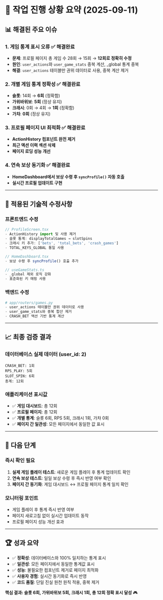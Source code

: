 # 🚀 작업 진행 상황 요약 (2025-09-11)

## 📊 해결된 주요 이슈

### 1. 게임 통계 표시 오류 ✅ 해결완료
- **문제**: 프로필 페이지 총 게임 수 28회 → 15회 → **12회로 정확히 수정**
- **원인**: `user_actions`와 `user_game_stats` 중복 계산, _global 통계 중복
- **해결**: `user_actions` 테이블만 권위 데이터로 사용, 중복 계산 제거

### 2. 개별 게임 통계 정확성 ✅ 해결완료
- **슬롯**: 14회 → **6회** (정확함)
- **가위바위보**: **5회** (정상 유지)
- **크래시**: 0회 → 4회 → **1회** (정확함)
- **가챠**: **0회** (정상 유지)

### 3. 프로필 페이지 UI 최적화 ✅ 해결완료
- **ActionHistory 컴포넌트 완전 제거**
- **최근 액션 이력 섹션 삭제**
- **페이지 로딩 성능 개선**

### 4. 연속 보상 동기화 ✅ 해결완료
- **HomeDashboard에서 보상 수령 후 `syncProfile()` 자동 호출**
- **실시간 프로필 업데이트 구현**

---

## 🔧 적용된 기술적 수정사항

### 프론트엔드 수정
```typescript
// ProfileScreen.tsx
- ActionHistory import 및 사용 제거
- 슬롯 통계: displayTotalGames → slotSpins
- 크래시 키 추가: ['bets', 'total_bets', 'crash_games']
- TOTAL_KEYS_GLOBAL 통일 사용

// HomeDashboard.tsx  
- 보상 수령 후 syncProfile() 호출 추가

// useGameStats.ts
- _global 제외 로직 강화
- 표준화된 키 매핑 사용
```

### 백엔드 수정
```python
# app/routers/games.py
- user_actions 테이블만 권위 데이터로 사용
- user_game_stats와 중복 합산 제거
- CRASH_BET 액션 기반 통계 계산
```

---

## 📈 최종 검증 결과

### 데이터베이스 실제 데이터 (user_id: 2)
```
CRASH_BET: 1회
RPS_PLAY: 5회  
SLOT_SPIN: 6회
총계: 12회
```

### 애플리케이션 표시값
- ✅ **게임 대시보드**: 총 12회
- ✅ **프로필 페이지**: 총 12회  
- ✅ **개별 통계**: 슬롯 6회, RPS 5회, 크래시 1회, 가챠 0회
- ✅ **페이지 간 일관성**: 모든 페이지에서 동일한 값 표시

---

## 🎯 다음 단계

### 즉시 확인 필요
1. **실제 게임 플레이 테스트**: 새로운 게임 플레이 후 통계 업데이트 확인
2. **연속 보상 테스트**: 일일 보상 수령 후 즉시 반영 여부 확인
3. **페이지 간 동기화**: 게임 대시보드 ↔ 프로필 페이지 통계 일치 확인

### 모니터링 포인트
- 게임 플레이 후 통계 즉시 반영 여부
- 페이지 새로고침 없이 실시간 업데이트 동작
- 프로필 페이지 성능 개선 효과

---

## 🏆 성과 요약

- ✅ **정확성**: 데이터베이스와 100% 일치하는 통계 표시
- ✅ **일관성**: 모든 페이지에서 동일한 통계값 표시  
- ✅ **성능**: 불필요한 컴포넌트 제거로 페이지 최적화
- ✅ **사용자 경험**: 실시간 동기화로 즉시 반영
- ✅ **코드 품질**: 단일 진실 원천 원칙 적용, 중복 제거

**핵심 결과: 슬롯 6회, 가위바위보 5회, 크래시 1회, 총 12회 정확 표시 달성** 🎮
